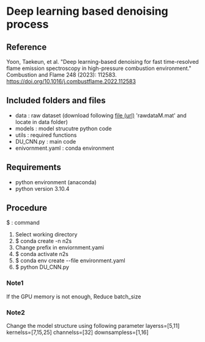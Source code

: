 # Deep learning based denoising process

## Reference  
Yoon, Taekeun, et al. "Deep learning-based denoising for fast time-resolved flame emission spectroscopy in high-pressure combustion environment." Combustion and Flame 248 (2023): 112583.
https://doi.org/10.1016/j.combustflame.2022.112583

## Included folders and files
* data		: raw dataset (download following [file (url)](https://drive.google.com/file/d/1yOuxJmI4tKYI3tJEJIWKf52T4SjAfaSB/view?usp=share_link)
'rawdataM.mat' and locate in data folder)
* models	 	: model strucutre python code
* utils 		: required functions 
* DU_CNN.py	: main code
* enivornment.yaml 	: conda environment

## Requirements
* python environment (anaconda)
* python version 3.10.4

## Procedure
$ : command <br/>
1. Select working directory
2. $ conda create -n n2s
3. Change prefix in enviornment.yami
4. $ conda activate n2s
5. $ conda env create --file environment.yaml
6. $ python DU_CNN.py
 
 
### Note1
If the GPU memory is not enough,
Reduce batch_size

### Note2
Change the model structure using following parameter
    layerss=[5,11]
    kernelss=[7,15,25]
    channelss=[32]
    downsampless=[1,16]  

